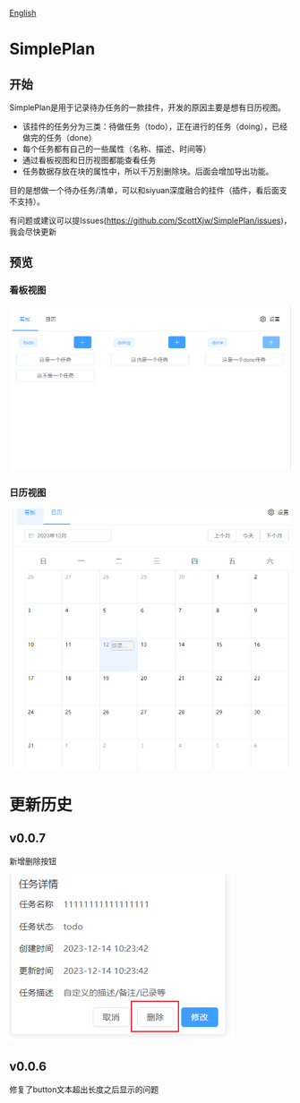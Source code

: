  [English](README.md) 

# SimplePlan

## 开始

SimplePlan是用于记录待办任务的一款挂件，开发的原因主要是想有日历视图。

* 该挂件的任务分为三类：待做任务（todo），正在进行的任务（doing），已经做完的任务（done）
* 每个任务都有自己的一些属性（名称、描述、时间等）
* 通过看板视图和日历视图都能查看任务
* 任务数据存放在块的属性中，所以千万别删除块。后面会增加导出功能。

目的是想做一个待办任务/清单，可以和siyuan深度融合的挂件（插件，看后面支不支持）。

有问题或建议可以提Issues(https://github.com/ScottXjw/SimplePlan/issues)，我会尽快更新

## 预览

### 看板视图

![image-20231212102358179](README_zh_CN.assets/image-20231212102358179.png)



### 日历视图

![image-20231212103107373](README_zh_CN.assets/image-20231212103107373.png)



# 更新历史

## v0.0.7

新增删除按钮

![image-20231214102524235](README_zh_CN.assets/image-20231214102524235.png)

## v0.0.6

修复了button文本超出长度之后显示的问题
